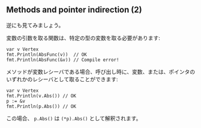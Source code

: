 ## Methods and pointer indirection (2)

逆にも見てみましょう。

変数の引数を取る関数は、特定の型の変数を取る必要があります:

```
var v Vertex
fmt.Println(AbsFunc(v))  // OK
fmt.Println(AbsFunc(&v)) // Compile error!
```

メソッドが変数レシーバである場合、呼び出し時に、変数、または、ポインタのいずれかのレシーバとして取ることができます:

```
var v Vertex
fmt.Println(v.Abs()) // OK
p := &v
fmt.Println(p.Abs()) // OK
```

この場合、 `p.Abs()` は `(*p).Abs()` として解釈されます。